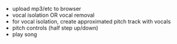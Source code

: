 * upload mp3/etc to browser
* vocal isolation OR vocal removal
 * for vocal isolation, create approximated pitch track with vocals
* pitch controls (half step up/down)
* play song
